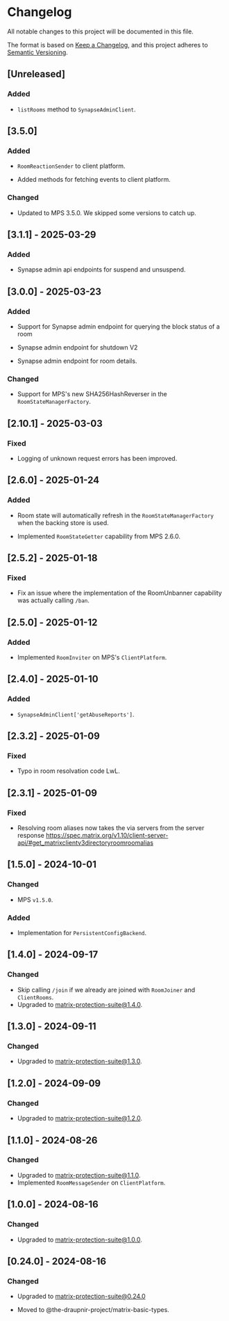 <!--
SPDX-FileCopyrightText: 2024 Gnuxie <Gnuxie@protonmail.com>

SPDX-License-Identifier: CC-BY-SA-4.0
-->

# Changelog

All notable changes to this project will be documented in this file.

The format is based on [Keep a Changelog](https://keepachangelog.com/en/1.1.0/),
and this project adheres to [Semantic Versioning](https://semver.org/spec/v2.0.0.html).

## [Unreleased]

### Added

- `listRooms` method to `SynapseAdminClient`.

## [3.5.0]

### Added

- `RoomReactionSender` to client platform.

- Added methods for fetching events to client platform.

### Changed

- Updated to MPS 3.5.0. We skipped some versions to catch up.

## [3.1.1] - 2025-03-29

### Added

- Synapse admin api endpoints for suspend and unsuspend.

## [3.0.0] - 2025-03-23

### Added

- Support for Synapse admin endpoint for querying the block status of
  a room

- Synapse admin endpoint for shutdown V2

- Synapse admin endpoint for room details.

### Changed

- Support for MPS's new SHA256HashReverser in the `RoomStateManagerFactory`.

## [2.10.1] - 2025-03-03

### Fixed

- Logging of unknown request errors has been improved.

## [2.6.0] - 2025-01-24

### Added

- Room state will automatically refresh in the
  `RoomStateManagerFactory` when the backing store is used.

- Implemented `RoomStateGetter` capability from MPS 2.6.0.

## [2.5.2] - 2025-01-18

### Fixed

- Fix an issue where the implementation of the RoomUnbanner capability
  was actually calling `/ban`.

## [2.5.0] - 2025-01-12

### Added

- Implemented `RoomInviter` on MPS's `ClientPlatform`.

## [2.4.0] - 2025-01-10

### Added

- `SynapseAdminClient['getAbuseReports']`.

## [2.3.2] - 2025-01-09

### Fixed

- Typo in room resolvation code LwL.

## [2.3.1] - 2025-01-09

### Fixed

- Resolving room aliases now takes the via servers from the server
  response
  https://spec.matrix.org/v1.10/client-server-api/#get_matrixclientv3directoryroomroomalias

## [1.5.0] - 2024-10-01

### Changed

- MPS `v1.5.0`.

### Added

- Implementation for `PersistentConfigBackend`.

## [1.4.0] - 2024-09-17

### Changed

- Skip calling `/join` if we already are joined with `RoomJoiner` and `ClientRooms`.
- Upgraded to matrix-protection-suite@1.4.0.

## [1.3.0] - 2024-09-11

### Changed

- Upgraded to matrix-protection-suite@1.3.0.

## [1.2.0] - 2024-09-09

### Changed

- Upgraded to matrix-protection-suite@1.2.0.

## [1.1.0] - 2024-08-26

### Changed

- Upgraded to matrix-protection-suite@1.1.0.
- Implemented `RoomMessageSender` on `ClientPlatform`.

## [1.0.0] - 2024-08-16

### Changed

- Upgraded to matrix-protection-suite@1.0.0.

## [0.24.0] - 2024-08-16

### Changed

- Upgraded to matrix-protection-suite@0.24.0

- Moved to @the-draupnir-project/matrix-basic-types.
